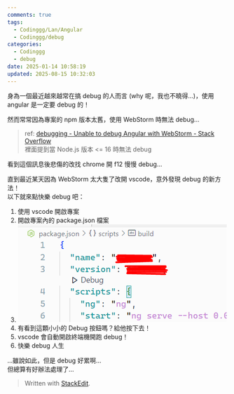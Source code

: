 ```yaml
---
comments: true
tags:
  - Codinggg/Lan/Angular
  - Codinggg/debug
categories:
  - Codinggg
  - debug
date: 2025-01-14 10:58:19
updated: 2025-08-15 10:32:03
---
```

身為一個最近越來越常在搞 debug 的人而言 (why 呢，我也不曉得...)，使用 angular 是一定要 debug 的！

<!-- more -->

然而常常因為專案的 npm 版本太舊，使用 WebStorm 時無法 debug...

> ref: [debugging - Unable to debug Angular with WebStorm - Stack  
> Overflow](https://stackoverflow.com/questions/58630797/unable-to-debug-angular-with-webstorm)  
> 裡面提到當 Node.js 版本 <= 16 時無法 debug

看到這個訊息後悲傷的改找 chrome 開 f12 慢慢 debug...

直到最近某天因為 WebStorm 太大隻了改開 vscode，意外發現 debug 的新方法！  
以下就來點快樂 debug 吧：

1. 使用 vscode 開啟專案
2. 開啟專案內的 package.json 檔案
3. ![](../../../assets/images/Angular%20&%20debug_debug%20btn.png)  
4. 有看到這顆小小的 Debug 按鈕嗎？給他按下去！
5. vscode 會自動開啟終端機開跑 debug！
6. 快樂 debug 人生

...雖說如此，但是 debug 好累啊...  
但總算有好辦法處理了…




> Written with [StackEdit](https://stackedit.io/).
